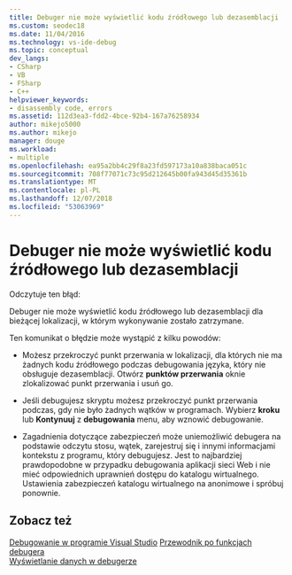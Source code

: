 ```yaml
---
title: Debuger nie może wyświetlić kodu źródłowego lub dezasemblacji
ms.custom: seodec18
ms.date: 11/04/2016
ms.technology: vs-ide-debug
ms.topic: conceptual
dev_langs:
- CSharp
- VB
- FSharp
- C++
helpviewer_keywords:
- disassembly code, errors
ms.assetid: 112d3ea3-fdd2-4bce-92b4-167a76258934
author: mikejo5000
ms.author: mikejo
manager: douge
ms.workload:
- multiple
ms.openlocfilehash: ea95a2bb4c29f8a23fd597173a10a838baca051c
ms.sourcegitcommit: 708f77071c73c95d212645b00fa943d45d35361b
ms.translationtype: MT
ms.contentlocale: pl-PL
ms.lasthandoff: 12/07/2018
ms.locfileid: "53063969"
---
```

# <a name="debugger-cannot-display-source-code-or-disassembly"></a>Debuger nie może wyświetlić kodu źródłowego lub dezasemblacji
Odczytuje ten błąd:  
  
 Debuger nie może wyświetlić kodu źródłowego lub dezasemblacji dla bieżącej lokalizacji, w którym wykonywanie zostało zatrzymane.  
  
 Ten komunikat o błędzie może wystąpić z kilku powodów:  
  
-   Możesz przekroczyć punkt przerwania w lokalizacji, dla których nie ma żadnych kodu źródłowego podczas debugowania języka, który nie obsługuje dezasemblacji. Otwórz **punktów przerwania** oknie zlokalizować punkt przerwania i usuń go.  
  
-   Jeśli debugujesz skryptu możesz przekroczyć punkt przerwania podczas, gdy nie było żadnych wątków w programach. Wybierz **kroku** lub **Kontynuuj** z **debugowania** menu, aby wznowić debugowanie.  
  
-   Zagadnienia dotyczące zabezpieczeń może uniemożliwić debugera na podstawie odczytu stosu, wątek, zarejestruj się i innymi informacjami kontekstu z programu, który debugujesz. Jest to najbardziej prawdopodobne w przypadku debugowania aplikacji sieci Web i nie mieć odpowiednich uprawnień dostępu do katalogu wirtualnego. Ustawienia zabezpieczeń katalogu wirtualnego na anonimowe i spróbuj ponownie.  
  
## <a name="see-also"></a>Zobacz też  
 [Debugowanie w programie Visual Studio](../debugger/index.md) [Przewodnik po funkcjach debugera](../debugger/debugger-feature-tour.md)   
 [Wyświetlanie danych w debugerze](../debugger/viewing-data-in-the-debugger.md)